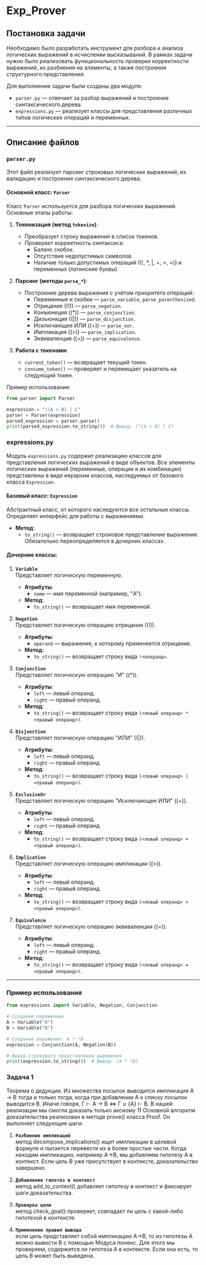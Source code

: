 # Exp_Prover



## Постановка задачи

Необходимо было разработать инструмент для разбора и анализа логических выражений в исчислении высказываний. В рамках задачи нужно было реализовать функциональность проверки корректности выражений, их разбиения на элементы, а также построения структурного представления.

Для выполнения задачи были созданы два модуля:
- `parser.py` — отвечает за разбор выражений и построение синтаксического дерева.
- `expressions.py` — реализует классы для представления различных типов логических операций и переменных.


---

## Описание файлов

### `parser.py`

Этот файл реализует парсинг строковых логических выражений, их валидацию и построение синтаксического дерева. 

#### Основной класс: `Parser`

Класс `Parser` используется для разбора логических выражений. Основные этапы работы:

1. **Токенизация (метод `tokenize`)**:
   - Преобразует строку выражения в список токенов.
   - Проверяет корректность синтаксиса:
     - Баланс скобок.
     - Отсутствие недопустимых символов.
     - Наличие только допустимых операций (\(!, *, |, +, >, =\)) и переменных (латинские буквы).

2. **Парсинг (методы `parse_*`)**:
   - Построение дерева выражения с учётом приоритета операций:
     - Переменные и скобки — `parse_variable`, `parse_parenthesized`.
     - Отрицание (\(!\)) — `parse_negation`.
     - Конъюнкция (\(*\)) — `parse_conjunction`.
     - Дизъюнкция (\(|\)) — `parse_disjunction`.
     - Исключающее ИЛИ (\(+\)) — `parse_xor`.
     - Импликация (\(>\)) — `parse_implication`.
     - Эквиваленция (\(=\)) — `parse_equivalence`.

3. **Работа с токенами**:
   - `current_token()` — возвращает текущий токен.
   - `consume_token()` — проверяет и перемещает указатель на следующий токен.

Пример использования:
```python
from parser import Parser

expression = "!(A > B) | C"
parser = Parser(expression)
parsed_expression = parser.parse()
print(parsed_expression.to_string())  # Вывод: (!(A > B) | C)
```


### expressions.py

Модуль `expressions.py` содержит реализацию классов для представления логических выражений в виде объектов. Все элементы логических выражений (переменные, операции и их комбинации) представлены в виде иерархии классов, наследуемых от базового класса `Expression`.

#### Базовый класс: `Expression`

Абстрактный класс, от которого наследуются все остальные классы. Определяет интерфейс для работы с выражениями.

- **Метод**:
  - `to_string()` — возвращает строковое представление выражения. Обязательно переопределяется в дочерних классах.

#### Дочерние классы:

1. **`Variable`**  
   Представляет логическую переменную.  

   - **Атрибуты**:
     - `name` — имя переменной (например, "A").  
   - **Метод**:
     - `to_string()` — возвращает имя переменной.

2. **`Negation`**  
   Представляет логическую операцию отрицания (\(!\)).  

   - **Атрибуты**:
     - `operand` — выражение, к которому применяется отрицание.  
   - **Метод**:
     - `to_string()` — возвращает строку вида `!<операнд>`.

3. **`Conjunction`**  
   Представляет логическую операцию "И" (\(*\)).  

   - **Атрибуты**:
     - `left` — левый операнд.  
     - `right` — правый операнд.  
   - **Метод**:
     - `to_string()` — возвращает строку вида `(<левый операнд> * <правый операнд>)`.

4. **`Disjunction`**  
   Представляет логическую операцию "ИЛИ" (\(|\)).  

   - **Атрибуты**:
     - `left` — левый операнд.  
     - `right` — правый операнд.  
   - **Метод**:
     - `to_string()` — возвращает строку вида `(<левый операнд> | <правый операнд>)`.

5. **`ExclusiveOr`**  
   Представляет логическую операцию "Исключающее ИЛИ" (\(+\)).  

   - **Атрибуты**:
     - `left` — левый операнд.  
     - `right` — правый операнд.  
   - **Метод**:
     - `to_string()` — возвращает строку вида `(<левый операнд> + <правый операнд>)`.

6. **`Implication`**  
   Представляет логическую операцию импликации (\(>\)).  

   - **Атрибуты**:
     - `left` — левый операнд.  
     - `right` — правый операнд.  
   - **Метод**:
     - `to_string()` — возвращает строку вида `(<левый операнд> > <правый операнд>)`.

7. **`Equivalence`**  
   Представляет логическую операцию эквиваленции (\(=\)).  

   - **Атрибуты**:
     - `left` — левый операнд.  
     - `right` — правый операнд.  
   - **Метод**:
     - `to_string()` — возвращает строку вида `(<левый операнд> = <правый операнд>)`.

---

### Пример использования

```python
from expressions import Variable, Negation, Conjunction

# Создание переменных
A = Variable("A")
B = Variable("B")

# Создание выражения: A * !B
expression = Conjunction(A, Negation(B))

# Вывод строкового представления выражения
print(expression.to_string())  # Вывод: (A * !B)
```
### Задача 1

Теорема о дедукции. Из множества посылок выводится импликация A → B
тогда и только тогда, когда при добавлении A к списку посылок выводится B. Иначе
говоря, Γ ⊢ A → B ⇔ Γ ∪ {A} ⊢ B. В нашей реализации мы смогли доказать только аксиому 11
Основной алгоритм доказательства реализован в методе prove() класса Proof. Он выполняет следующие шаги:

1. **`Разбиение импликаций`**  
   метод decompose_implications() ищет импликации в целевой формуле и пытается перевести их в более простые части. Когда находим импликацию, например A→B, мы добавляем гипотезу A в контекст. Если цель B уже присутствует в контексте, доказательство завершено.

2. **`Добавление гипотез в контекст`**  
   метод add_to_context() добавляет гипотезу в контекст и фиксирует шаги доказательства.

3. **`Проверка цели`**  
   метод check_goal() проверяет, совпадает ли цель с какой-либо гипотезой в контексте.

4. **`Применение правил вывода`**  
   если цель представляет собой импликацию A→B, то из гипотезы A можно вывести B с помощью Модуса поненс. Для этого мы проверяем, содержится ли гипотеза A в контексте. Если она есть, то цель B может быть выведена.
